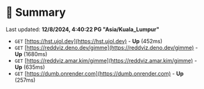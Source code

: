 # 📖 Summary
Last updated: **12/8/2024, 4:40:22 PG "Asia/Kuala_Lumpur"**

- `GET` [https://hst.ujol.dev](https://hst.ujol.dev) - **Up** (452ms)
- `GET` [https://reddviz.deno.dev/gimme](https://reddviz.deno.dev/gimme) - **Up** (1680ms)
- `GET` [https://reddviz.amar.kim/gimme](https://reddviz.amar.kim/gimme) - **Up** (635ms)
- `GET` [https://dumb.onrender.com](https://dumb.onrender.com) - **Up** (257ms)
